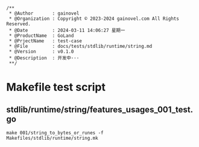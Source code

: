 ```text
/**
 * @Author       : gainovel
 * @Organization : Copyright © 2023-2024 gainovel.com All Rights Reserved.
 * @Date         : 2024-03-11 14:06:27 星期一
 * @ProductName  : GoLand
 * @PrjectName   : test-case
 * @File         : docs/tests/stdlib/runtime/string.md
 * @Version      : v0.1.0
 * @Description  : 开发中···
 **/
```

# Makefile test script

## stdlib/runtime/string/features_usages_001_test.go


```shell
make 001/string_to_bytes_or_runes -f Makefiles/stdlib/runtime/string.mk
```

